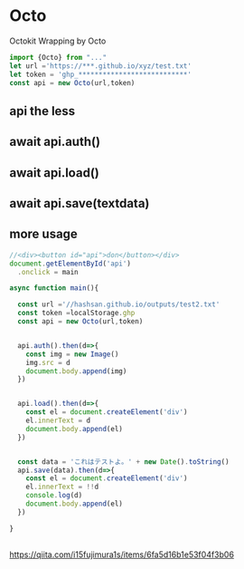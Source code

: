 # Octo
Octokit Wrapping by Octo

```js
import {Octo} from "..."
let url ='https://***.github.io/xyz/test.txt'
let token = 'ghp_***************************'
const api = new Octo(url,token)
```
## api the less

## await api.auth()

## await api.load()

## await api.save(textdata)

## more usage
```js
//<div><button id="api">don</button></div>
document.getElementById('api')
  .onclick = main

async function main(){

  const url ='//hashsan.github.io/outputs/test2.txt'
  const token =localStorage.ghp
  const api = new Octo(url,token)


  api.auth().then(d=>{
    const img = new Image()
    img.src = d
    document.body.append(img)
  })


  api.load().then(d=>{
    const el = document.createElement('div')
    el.innerText = d
    document.body.append(el)
  })


  const data = 'これはテストよ。' + new Date().toString() 
  api.save(data).then(d=>{
    const el = document.createElement('div')
    el.innerText = !!d
    console.log(d)
    document.body.append(el)  
  })

}

```

## 
https://qiita.com/i15fujimura1s/items/6fa5d16b1e53f04f3b06

